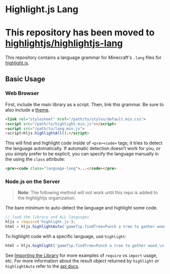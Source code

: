 # Highlight.js Lang

# This repository has been moved to [highlightjs/highlightjs-lang](https://github.com/highlightjs/highlightjs-lang)

This repository contains a language grammar for Minecraft's `.lang` files for [highlight.js][hljs-website].

## Basic Usage

### Web Browser

First, include the main library as a script. Then, link this grammar. Be sure to also include a [theme][hljs-themes].

```html
<link rel="stylesheet" href="/path/to/styles/default.min.css">
<script src="/path/to/highlight.min.js"></script>
<script src="/path/to/lang.min.js">
<script>hljs.highlightAll();</script>
```

This will find and highlight code inside of `<pre><code>` tags; it tries
to detect the language automatically. If automatic detection doesn’t
work for you, or you simply prefer to be explicit, you can specify the language manually in the using the `class` attribute:

```html
<pre><code class="language-lang">...</code></pre>
```

### Node.js on the Server

> **Note**: The following method will not work until this repo is added to the highlightjs organization.

The bare minimum to auto-detect the language and highlight some code.

```js
// load the library and ALL languages
hljs = require('highlight.js');
html = hljs.highlightAuto('gameTip.findTree=Punch a tree to gather wood.').value
```

To highlight code with a specific language, use `highlight`:

```js
html = hljs.highlight('gameTip.findTree=Punch a tree to gather wood.\n...', {language: 'lang'}).value
```

See [Importing the Library](https://github.com/highlightjs/highlight.js#importing-the-library) for more examples of `require` vs `import` usage, etc.  For more information about the result object returned by `highlight` or `highlightAuto` refer to the [api docs](https://highlightjs.readthedocs.io/en/latest/api.html).

[hljs-website]: https://highlightjs.org/
[hljs-themes]: https://highlightjs.org/static/demo/
